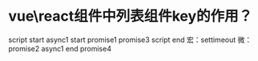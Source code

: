 # vue\react组件中列表组件key的作用？
script start async1 start promise1 promise3 script end
宏：settimeout
微：promise2 async1 end promise4 